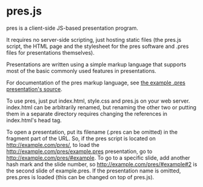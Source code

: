 pres.js
=======

pres is a client-side JS-based presentation program.

It requires no server-side scripting, just hosting static files (the pres.js script, the HTML page and the stylesheet for the pres software and .pres files for presentations themselves).

Presentations are written using a simple markup language that supports most of the basic commonly used features in presentations.

For documentation of the pres markup language, see [the example .pres presentation's source](pres.pres).

To use pres, just put index.html, style.css and pres.js on your web server. index.html can be arbitrarily renamed, but renaming the other two or putting them in a separate directory requires changing the references in index.html's head tag.

To open a presentation, put its filename (.pres can be omitted) in the fragment part of the URL. So, if the pres script is located on http://example.com/pres/, to load the http://example.com/pres/example.pres presentation, go to http://example.com/pres/#example. To go to a specific slide, add another hash mark and the slide number, so http://example.com/pres/#example#2 is the second slide of example.pres. If the presentation name is omitted, pres.pres is loaded (this can be changed on top of pres.js).
